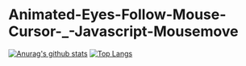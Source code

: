 # Animated-Eyes-Follow-Mouse-Cursor-_-Javascript-Mousemove

[![Anurag's github stats](github-readme-stats.almost-infinite.vercel.app/apiAlmost-Infiniteanuraghazra)](https://github.com/anuraghazra/github-readme-stats)
[![Top Langs](github-readme-stats.almost-infinite.vercel.app/api/top-langs/Almost-Infiniteanuraghazra)](https://github.com/anuraghazra/github-readme-stats)

